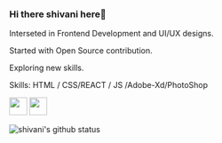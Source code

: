### Hi there shivani here👋

Interseted in Frontend Development and UI/UX designs.

Started with Open Source contribution.

Exploring new skills.

Skills: HTML / CSS/REACT / JS /Adobe-Xd/PhotoShop

<img height="32" width="32" src="https://cdn.jsdelivr.net/npm/simple-icons@v4/icons/[instagram].svg" />
<img height="32" width="32" src="https://unpkg.com/simple-icons@v4/icons/[ICON NAME].svg" />




![shivani's github status](https://github-readme-stats.vercel.app/api?username=Sshivani-12)
